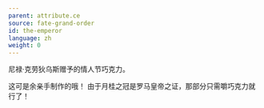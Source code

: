 ```yaml
---
parent: attribute.ce
source: fate-grand-order
id: the-emperor
language: zh
weight: 0
---
```


尼禄·克劳狄乌斯赠予的情人节巧克力。

这可是余亲手制作的哦！
由于月桂之冠是罗马皇帝之证，那部分只需嚼巧克力就行了！
